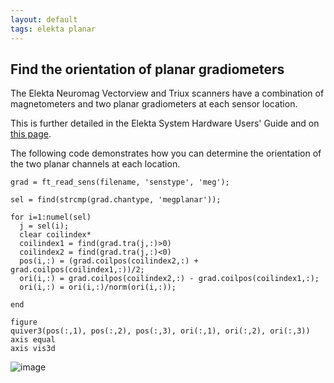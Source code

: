 ```yaml
---
layout: default
tags: elekta planar
---
```



## Find the orientation of planar gradiometers

The Elekta Neuromag Vectorview and Triux scanners have a combination of magnetometers and two planar gradiometers at each sensor location.

This is further detailed in the Elekta System Hardware Users' Guide and on [this page](http://imaging.mrc-cbu.cam.ac.uk/meg/VectorviewDescription#Magsgrads). 

The following code demonstrates how you can determine the orientation of the two planar channels at each location.

    

	
	grad = ft_read_sens(filename, 'senstype', 'meg');
	
	sel = find(strcmp(grad.chantype, 'megplanar'));
	
	for i=1:numel(sel)
	  j = sel(i);
	  clear coilindex*
	  coilindex1 = find(grad.tra(j,:)>0)
	  coilindex2 = find(grad.tra(j,:)<0)
	  pos(i,:) = (grad.coilpos(coilindex2,:) + grad.coilpos(coilindex1,:))/2;
	  ori(i,:) = grad.coilpos(coilindex2,:) - grad.coilpos(coilindex1,:);
	  ori(i,:) = ori(i,:)/norm(ori(i,:));
	  
	end
	  
	figure
	quiver3(pos(:,1), pos(:,2), pos(:,3), ori(:,1), ori(:,2), ori(:,3))
	axis equal
	axis vis3d


![image](/media/example/planar_orientation.png)
